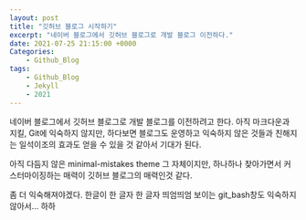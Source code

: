 ```yaml
---
layout: post
title: "깃허브 블로그 시작하기"
excerpt: "네이버 블로그에서 깃허브 블로그로 개발 블로그 이전하다."
date: 2021-07-25 21:15:00 +0000
Categories:
	- Github_Blog
tags:
	- Github_Blog
	- Jekyll
	- 2021
---
```


네이버 블로그에서 깃허브 블로그로 개발 블로그를 이전하려고 한다.
아직 마크다운과 지킬, Git에 익숙하지 않지만,
하다보면 블로그도 운영하고 익숙하지 않은 것들과 친해지는 일석이조의 효과도 얻을 수 있을 것 같아서 기대가 된다.

아직 다듬지 않은 minimal-mistakes theme 그 자체이지만, 
하나하나 찾아가면서 커스터마이징하는 매력이 깃허브 블로그의 매력인것 같다.

좀 더 익숙해져야겠다. 한글이 한 글자 한 글자 띄엄띄엄 보이는 git_bash창도 익숙하지 않아서... 하하 

